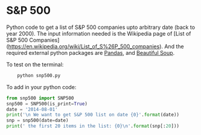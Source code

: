 S&P 500 
=======
Python code to get a list of S&P 500 companies upto arbitrary date (back to year 2000).
The input information needed is the Wikipedia page of [List of S&P 500 Companies] 
(https://en.wikipedia.org/wiki/List_of_S%26P_500_companies).
And the required external python packages are [Pandas](http://pandas.pydata.org/), 
and [Beautiful Soup](http://www.crummy.com/software/BeautifulSoup/).

To test on the terminal:
```bash
    python snp500.py
```

To add in your python code:

```python
from snp500 import SNP500
snp500 = SNP500(is_print=True)
date = '2014-08-01'
print('\n We want to get S&P 500 list on date {0}'.format(date))
snp = snp500(date=date)
print(' the first 20 items in the list: {0}\n'.format(snp[:20]))
```
